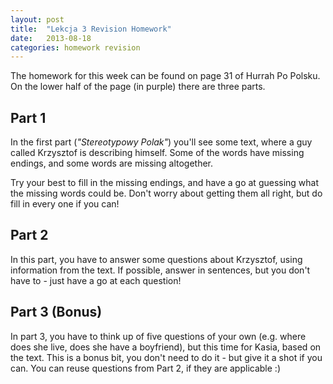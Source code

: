 ```yaml
---
layout: post
title:  "Lekcja 3 Revision Homework"
date:   2013-08-18
categories: homework revision
---
```


The homework for this week can be found on page 31 of Hurrah Po Polsku. On the lower half of the page (in purple) there are three parts.

Part 1
------

In the first part (*"Stereotypowy Polak"*) you'll see some text, where a guy called Krzysztof is describing himself. Some of the words have missing endings, and some words are missing altogether.

Try your best to fill in the missing endings, and have a go at guessing what the missing words could be. Don't worry about getting them all right, but do fill in every one if you can!

Part 2
------

In this part, you have to answer some questions about Krzysztof, using information from the text. If possible, answer in sentences, but you don't have to - just have a go at each question!

Part 3 (Bonus)
------

In part 3, you have to think up of five questions of your own (e.g. where does she live, does she have a boyfriend), but this time for Kasia, based on the text. This is a bonus bit, you don't need to do it - but give it a shot if you can. You can reuse questions from Part 2, if they are applicable :)
